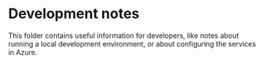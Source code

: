 # Development notes
This folder contains useful information for developers, like notes about
running a local development environment, or about configuring the services in
Azure.
